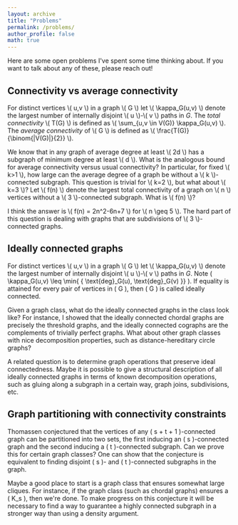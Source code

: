 ```yaml
---
layout: archive
title: "Problems"
permalink: /problems/
author_profile: false
math: true
---
```

Here are some open problems I've spent some time thinking about. If you want to talk about any of these, please reach out!

## Connectivity vs average connectivity
For distinct vertices \\( u,v \\) in a graph \\( G \\) let \\( \kappa_G(u,v) \\) denote the largest number of internally disjoint \\( u \\)-\\( v \\) paths in $G$. The _total connectivity_ \\( T(G) \\) is defined as \\( \sum_{u,v \in V(G)} \kappa_G(u,v) \\). The _average connectivity_ of \\( G \\)  is defined as \\( \frac{T(G)}{\binom{|V(G)|}{2}} \\).

We know that in any graph of average degree at least \\( 2d \\) has a subgraph of minimum degree at least \\( d \\). What is the analogous bound for average connectivity versus usual connectivity? In particular, for fixed \\( k>1 \\), how large can the average degree of a graph be without a \\( k \\)-connected subgraph. This question is trivial for \\( k=2 \\), but what about \\( k=3 \\)? Let \\( f(n) \\) denote the largest total connectivity of a graph on \\( n \\) vertices without a \\( 3 \\)-connected subgraph. What is \\( f(n) \\)?

I think the answer is \\( f(n) = 2n^2-6n+7 \\) for \\( n \geq 5 \\). The hard part of this question is dealing with graphs that are subdivisions of \\( 3 \\)-connected graphs. 

## Ideally connected graphs
For distinct vertices \\( u,v \\) in a graph \\( G \\) let \\( \kappa_G(u,v) \\) denote the largest number of internally disjoint \\( u \\)-\\( v \\) paths in $G$. Note \( \kappa_G(u,v) \leq \min{ { \text{deg}_G(u), \text{deg}_G(v) }} \). If equality is attained for every pair of vertices in \( G \), then \( G \) is called ideally connected.

Given a graph class, what do the ideally connected graphs in the class look like? For instance, I showed that the ideally connected chordal graphs are precisely the threshold graphs, and the ideally connected cographs are the complements of trivially perfect graphs. What about other graph classes with nice decomposition properties, such as distance-hereditary circle graphs?

A related question is to determine graph operations that preserve ideal connectedness. Maybe it is possible to give a structural description of all ideally connected graphs in terms of known decomposition operations, such as gluing along a subgraph in a certain way, graph joins, subdivisions, etc.

## Graph partitioning with connectivity constraints
Thomassen conjectured that the vertices of any \( s + t + 1 \)-connected graph can be partitioned into two sets, the first inducing an \( s \)-connected graph and the second inducing a \( t \)-connected subgraph. Can we prove this for certain graph classes? One can show that the conjecture is equivalent to finding disjoint \( s \)- and \( t \)-connected subgraphs in the graph.

Maybe a good place to start is a graph class that ensures somewhat large cliques. For instance, if the graph class (such as chordal graphs) ensures a \( K_s \), then we're done. To make progress on this conjecture it will be necessary to find a way to guarantee a highly connected subgraph in a stronger way than using a density argument.